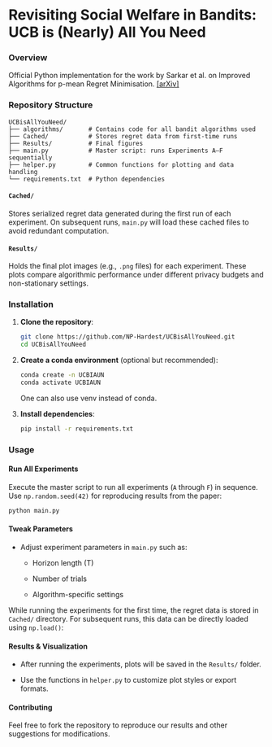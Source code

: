 
# **Revisiting Social Welfare in Bandits: UCB is (Nearly) All You Need**

### Overview

Official Python implementation for the work by Sarkar et al. on Improved Algorithms for p-mean Regret Minimisation. [[arXiv]](https://www.google.com/)
    

### Repository Structure

```
UCBisAllYouNeed/
├── algorithms/       # Contains code for all bandit algorithms used
├── Cached/           # Stores regret data from first-time runs
├── Results/          # Final figures
├── main.py           # Master script: runs Experiments A–F sequentially
├── helper.py         # Common functions for plotting and data handling
└── requirements.txt  # Python dependencies

```


    

#### `Cached/`

Stores serialized regret data generated during the first run of each experiment. On subsequent runs, `main.py` will load these cached files to avoid redundant computation.

#### `Results/`

Holds the final plot images (e.g., `.png` files) for each experiment. These plots compare algorithmic performance under different privacy budgets and non-stationary settings.

### Installation

1.  **Clone the repository**:
    
    ```bash
    git clone https://github.com/NP-Hardest/UCBisAllYouNeed.git
    cd UCBisAllYouNeed
    
    ```
    
2.  **Create a conda environment** (optional but recommended):
    
    ```bash
    conda create -n UCBIAUN 
    conda activate UCBIAUN
    
    ```
    One can also use venv instead of conda.
3.  **Install dependencies**:
    
    ```bash
    pip install -r requirements.txt
    
    ```
    

### Usage

#### Run All Experiments

Execute the master script to run all experiments (`A` through `F`) in sequence. Use `np.random.seed(42)` for reproducing results from the paper:

```bash
python main.py

```

#### Tweak Parameters

-   Adjust experiment parameters in  `main.py` such as:

    -   Horizon length (T)
        
    -   Number of trials
        
    -   Algorithm-specific settings
        

While running the experiments for the first time, the regret data is stored in `Cached/` directory. For subsequent runs, this data can be directly loaded using `np.load()`:


#### Results & Visualization

-   After running the experiments, plots will be saved in the `Results/` folder.
    
-   Use the functions in `helper.py` to customize plot styles or export formats.
    



#### Contributing

Feel free to fork the repository to reproduce our results and other suggestions for modifications.
    
